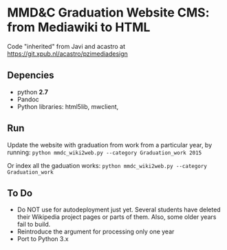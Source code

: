 # MMD&C Graduation Website CMS: from Mediawiki to HTML
Code "inherited" from Javi and acastro at https://git.xpub.nl/acastro/pzimediadesign

## Depencies
* python **2.7**
* Pandoc
* Python libraries: html5lib,  mwclient, 

## Run
Update the website with graduation from work from a particular year, by running:
`python mmdc_wiki2web.py --category Graduation_work 2015`

Or index all the gaduation works:
`python mmdc_wiki2web.py --category Graduation_work` 


## To Do
- Do NOT use for autodeployment just yet. Several students have deleted their Wikipedia project pages or parts of them. Also, some older years fail to build.
- Reintroduce the argument for processing only one year
- Port to Python 3.x



